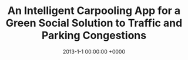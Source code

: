 ---
layout: project_single
image_path: img/publications/carpool_app/carpool_app.png
title: An Intelligent Carpooling App for a Green Social Solution to Traffic and Parking Congestions
conference: ITSC 2013
authors: Oussama Dakroub, Carl Michael Boukhater, Fayez Lahoud, Mariette Awad, Hassan Artail
date: 2013-1-1 00:00:00 +0000
pdf: https://ieeexplore.ieee.org/abstract/document/6728586/
---